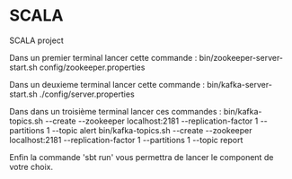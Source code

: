 # SCALA
SCALA project

Dans un premier terminal lancer cette commande : bin/zookeeper-server-start.sh config/zookeeper.properties

Dans un deuxieme terminal lancer cette commande : bin/kafka-server-start.sh ./config/server.properties

Dans dans un troisième terminal lancer ces commandes : 
bin/kafka-topics.sh --create --zookeeper localhost:2181 --replication-factor 1 --partitions 1 --topic alert
bin/kafka-topics.sh --create --zookeeper localhost:2181 --replication-factor 1 --partitions 1 --topic report

Enfin la commande 'sbt run' vous permettra de lancer le component de votre choix.
